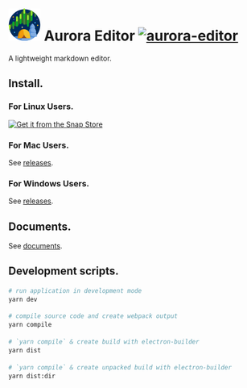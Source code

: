 # ![](./resources/icons/64x64.png) Aurora Editor [![aurora-editor](https://snapcraft.io//aurora-editor/badge.svg)](https://snapcraft.io/aurora-editor)

A lightweight markdown editor.

## Install.

### For Linux Users.

[![Get it from the Snap Store](https://snapcraft.io/static/images/badges/en/snap-store-black.svg)](https://snapcraft.io/aurora-editor)

### For Mac Users.

See [releases](https://github.com/aguang-xyz/aurora/releases).

### For Windows Users.

See [releases](https://github.com/aguang-xyz/aurora/releases).

## Documents.

See [documents](https://aguang-xyz.github.io/aurora/).

## Development scripts.

```bash
# run application in development mode
yarn dev

# compile source code and create webpack output
yarn compile

# `yarn compile` & create build with electron-builder
yarn dist   

# `yarn compile` & create unpacked build with electron-builder
yarn dist:dir
```
